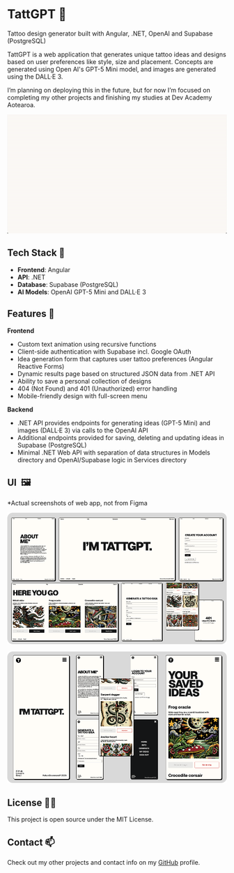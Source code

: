 # TattGPT 🤖

Tattoo design generator built with Angular, .NET, OpenAI and Supabase (PostgreSQL)

TattGPT is a web application that generates unique tattoo ideas and designs based on user preferences like style, size and placement. Concepts are generated using Open AI's GPT-5 Mini model, and images are generated using the DALL·E 3. 

I’m planning on deploying this in the future, but for now I’m focused on completing my other projects and finishing my studies at Dev Academy Aotearoa.

![alt text](./client/angular/public/assets/images/tattgpt-animation-final.gif)

## Tech Stack 👷

- __Frontend__: Angular
- __API__: .NET
- __Database__: Supabase (PostgreSQL)
- __AI Models__: OpenAI GPT-5 Mini and DALL·E 3

## Features 🚀

__Frontend__
- Custom text animation using recursive functions
- Client-side authentication with Supabase incl. Google OAuth
- Idea generation form that captures user tattoo preferences (Angular Reactive Forms)
- Dynamic results page based on structured JSON data from .NET API
- Ability to save a personal collection of designs
- 404 (Not Found) and 401 (Unauthorized) error handling
- Mobile-friendly design with full-screen menu

__Backend__
- .NET API provides endpoints for generating ideas (GPT-5 Mini) and images (DALL·E 3) via calls to the OpenAI API
- Additional endpoints provided for saving, deleting and updating ideas in Supabase (PostgreSQL)
- Minimal .NET Web API with separation of data structures in Models directory and OpenAI/Supabase logic in Services directory

## UI&nbsp; 🖼️

*Actual screenshots of web app, not from Figma

![alt text](./client/angular/public/assets/images/tattgpt-desktop-tablet-screens.png)

![alt text](./client/angular/public/assets/images/tattgpt-mobile-screens.png)

## License 👨‍⚖️

This project is open source under the MIT License.

## Contact 📫

Check out my other projects and contact info on my [GitHub](https://github.com/rohandrummond) profile.
